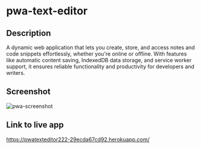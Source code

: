 # pwa-text-editor

## Description
A dynamic web application that lets you create, store, and access notes and code snippets effortlessly, whether you're online or offline. With features like automatic content saving, IndexedDB data storage, and service worker support, it ensures reliable functionality and productivity for developers and writers.

## Screenshot
![pwa-screenshot](https://github.com/sdavi222/pwa-text-editor/assets/130076128/8d382056-32de-4dd3-8170-d0e2c296a827)

## Link to live app
https://pwatexteditor222-29ecda67cd92.herokuapp.com/
